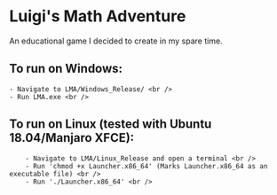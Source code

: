 # Luigi's Math Adventure
An educational game I decided to create in my spare time. <br />

## To run on Windows: 
	- Navigate to LMA/Windows_Release/ <br />
	- Run LMA.exe <br />

## To run on Linux (tested with Ubuntu 18.04/Manjaro XFCE): 
		- Navigate to LMA/Linux_Release and open a terminal <br />
		- Run 'chmod +x Launcher.x86_64' (Marks Launcher.x86_64 as an executable file) <br />
		- Run './Launcher.x86_64' <br />

